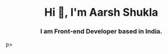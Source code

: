 <h1 align="center">Hi 👋, I'm Aarsh Shukla</h1>
<h3 align="center">I am Front-end Developer based in India.</h3>p>


